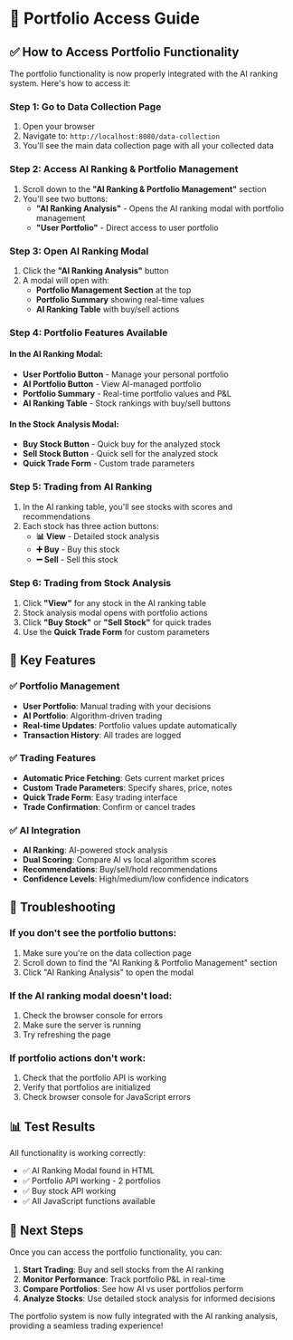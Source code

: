 # 🎯 Portfolio Access Guide

## ✅ **How to Access Portfolio Functionality**

The portfolio functionality is now properly integrated with the AI ranking system. Here's how to access it:

### **Step 1: Go to Data Collection Page**
1. Open your browser
2. Navigate to: `http://localhost:8080/data-collection`
3. You'll see the main data collection page with all your collected data

### **Step 2: Access AI Ranking & Portfolio Management**
1. Scroll down to the **"AI Ranking & Portfolio Management"** section
2. You'll see two buttons:
   - **"AI Ranking Analysis"** - Opens the AI ranking modal with portfolio management
   - **"User Portfolio"** - Direct access to user portfolio

### **Step 3: Open AI Ranking Modal**
1. Click the **"AI Ranking Analysis"** button
2. A modal will open with:
   - **Portfolio Management Section** at the top
   - **Portfolio Summary** showing real-time values
   - **AI Ranking Table** with buy/sell actions

### **Step 4: Portfolio Features Available**

#### **In the AI Ranking Modal:**
- **User Portfolio Button** - Manage your personal portfolio
- **AI Portfolio Button** - View AI-managed portfolio
- **Portfolio Summary** - Real-time portfolio values and P&L
- **AI Ranking Table** - Stock rankings with buy/sell buttons

#### **In the Stock Analysis Modal:**
- **Buy Stock Button** - Quick buy for the analyzed stock
- **Sell Stock Button** - Quick sell for the analyzed stock
- **Quick Trade Form** - Custom trade parameters

### **Step 5: Trading from AI Ranking**
1. In the AI ranking table, you'll see stocks with scores and recommendations
2. Each stock has three action buttons:
   - **📊 View** - Detailed stock analysis
   - **➕ Buy** - Buy this stock
   - **➖ Sell** - Sell this stock

### **Step 6: Trading from Stock Analysis**
1. Click **"View"** for any stock in the AI ranking table
2. Stock analysis modal opens with portfolio actions
3. Click **"Buy Stock"** or **"Sell Stock"** for quick trades
4. Use the **Quick Trade Form** for custom parameters

## **🎯 Key Features**

### **✅ Portfolio Management**
- **User Portfolio**: Manual trading with your decisions
- **AI Portfolio**: Algorithm-driven trading
- **Real-time Updates**: Portfolio values update automatically
- **Transaction History**: All trades are logged

### **✅ Trading Features**
- **Automatic Price Fetching**: Gets current market prices
- **Custom Trade Parameters**: Specify shares, price, notes
- **Quick Trade Form**: Easy trading interface
- **Trade Confirmation**: Confirm or cancel trades

### **✅ AI Integration**
- **AI Ranking**: AI-powered stock analysis
- **Dual Scoring**: Compare AI vs local algorithm scores
- **Recommendations**: Buy/sell/hold recommendations
- **Confidence Levels**: High/medium/low confidence indicators

## **🔧 Troubleshooting**

### **If you don't see the portfolio buttons:**
1. Make sure you're on the data collection page
2. Scroll down to find the "AI Ranking & Portfolio Management" section
3. Click "AI Ranking Analysis" to open the modal

### **If the AI ranking modal doesn't load:**
1. Check the browser console for errors
2. Make sure the server is running
3. Try refreshing the page

### **If portfolio actions don't work:**
1. Check that the portfolio API is working
2. Verify that portfolios are initialized
3. Check browser console for JavaScript errors

## **📊 Test Results**

All functionality is working correctly:
- ✅ AI Ranking Modal found in HTML
- ✅ Portfolio API working - 2 portfolios
- ✅ Buy stock API working
- ✅ All JavaScript functions available

## **🎯 Next Steps**

Once you can access the portfolio functionality, you can:
1. **Start Trading**: Buy and sell stocks from the AI ranking
2. **Monitor Performance**: Track portfolio P&L in real-time
3. **Compare Portfolios**: See how AI vs user portfolios perform
4. **Analyze Stocks**: Use detailed stock analysis for informed decisions

The portfolio system is now fully integrated with the AI ranking analysis, providing a seamless trading experience! 
